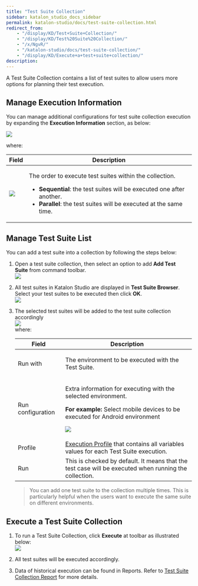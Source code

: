 ```yaml
---
title: "Test Suite Collection" 
sidebar: katalon_studio_docs_sidebar
permalink: katalon-studio/docs/test-suite-collection.html 
redirect_from:
    - "/display/KD/Test+Suite+Collection/"
    - "/display/KD/Test%20Suite%20Collection/"
    - "/x/NgvR/"
    - "/katalon-studio/docs/test-suite-collection/"
    - "/display/KD/Execute+a+test+suite+collection/"
description: 
---
```

A Test Suite Collection contains a list of test suites to allow users more options for planning their test execution. 

Manage Execution Information
----------------------------

You can manage additional configurations for test suite collection execution by expanding the **Execution Information** section, as below:

![](../../images/katalon-studio/docs/test-suite-collection/image2017-2-17-113A463A21.png)

where:

<table><thead><tr><th>Field</th><th>Description</th></tr></thead><tbody><tr><td><p><img src="../../images/katalon-studio/docs/test-suite-collection/image2017-2-17-113A473A25.png"></p></td><td><p>The order to execute test suites within the collection.</p><ul><li><strong>Sequential</strong>: the test suites will be executed one after another.</li><li><strong>Parallel</strong>: the test suites will be executed at the same time.</li></ul></td></tr></tbody></table>

Manage Test Suite List
----------------------

You can add a test suite into a collection by following the steps below:

1.  Open a test suite collection, then select an option to add **Add Test Suite** from command toolbar.  
    ![](../../images/katalon-studio/docs/test-suite-collection/image2017-2-17-133A243A44.png)  
      
    
2.  All test suites in Katalon Studio are displayed in **Test Suite Browser**. Select your test suites to be executed then click **OK**.  
    ![](../../images/katalon-studio/docs/test-suite-collection/image2017-2-17-133A283A17.png)  
      
    
3.  The selected test suites will be added to the test suite collection accordingly  
    ![](../../images/katalon-studio/docs/test-suite-collection/image2018-5-7-153A373A21.png)  
    where:
    
    <table><thead><tr><th>Field</th><th>Description</th></tr></thead><tbody><tr><td>Run with</td><td><p>The environment to be executed with the Test Suite.</p></td></tr><tr><td>Run configuration</td><td><p>Extra information for executing with the selected environment.</p><p><strong>For example:</strong> Select mobile devices to be executed for Android environment</p><p><img src="../../images/katalon-studio/docs/test-suite-collection/image2017-2-17-133A533A7.png"></p></td></tr><tr><td>Profile</td><td><a class="external-link" href="/x/xAHR" rel="nofollow">Execution Profile</a> that contains all variables values for each Test Suite execution.</td></tr><tr><td>Run</td><td>This is checked by default. It means that the test case will be executed when running the collection.</td></tr></tbody></table>
    
      
    
    > You can add one test suite to the collection multiple times. This is particularly helpful when the users want to execute the same suite on different environments.
    

Execute a Test Suite Collection
-------------------------------

1.  To run a Test Suite Collection, click **Execute** at toolbar as illustrated below:  
    ![](../../images/katalon-studio/docs/test-suite-collection/image2018-5-7-163A33A11.png)  
      
    
2.  All test suites will be executed accordingly.
3.  Data of historical execution can be found in Reports. Refer to [Test Suite Collection Report](/display/KD/Test+Suite+Collection+Report) for more details.